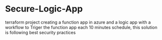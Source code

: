 # Secure-Logic-App
terraform project creating a function app in azure and a logic app with a workflow to Triger the function app each 10 minutes schedule, this solution is following best security practices
